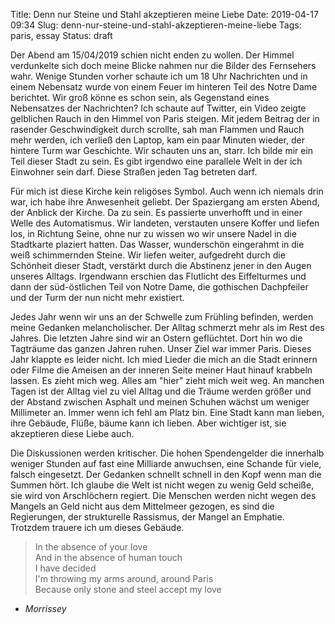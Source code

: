 Title: Denn nur Steine und Stahl akzeptieren meine Liebe
Date: 2019-04-17 09:34
Slug: denn-nur-steine-und-stahl-akzeptieren-meine-liebe
Tags: paris, essay
Status: draft

Der Abend am 15/04/2019 schien nicht enden zu wollen. Der Himmel verdunkelte sich doch meine Blicke nahmen nur die Bilder des Fernsehers wahr. Wenige Stunden vorher  schaute ich um  18 Uhr Nachrichten und in einem Nebensatz wurde von einem Feuer im hinteren Teil des Notre Dame berichtet. Wir groß könne es schon sein, als Gegenstand eines Nebensatzes der Nachrichten? Ich schaute auf Twitter, ein Video zeigte gelblichen Rauch in den Himmel von Paris steigen. Mit jedem Beitrag der in rasender Geschwindigkeit durch scrollte, sah man Flammen und Rauch mehr werden, ich verließ den Laptop, kam ein paar Minuten wieder, der hintere Turm war Geschichte. Wir schauten uns an, starr. Ich bilde mir ein Teil dieser Stadt zu sein. Es gibt irgendwo eine parallele Welt in der ich Einwohner sein darf. Diese Straßen jeden Tag betreten darf.

Für mich ist diese Kirche kein religöses Symbol. Auch wenn ich niemals drin war, ich habe ihre Anwesenheit geliebt. Der Spaziergang am ersten Abend, der Anblick der Kirche. Da zu sein. Es passierte unverhofft und in einer Welle des Automatismus. Wir landeten, verstauten unsere Koffer und liefen los, in Richtung Seine, ohne nur zu wissen wo wir unsere Nadel in die Stadtkarte plaziert hatten. Das Wasser, wunderschön eingerahmt in die weiß schimmernden Steine. Wir liefen weiter, aufgedreht durch die Schönheit dieser Stadt, verstärkt durch die Abstinenz jener in den Augen unseres Alltags. Irgendwann erschien das Flutlicht des Eiffelturmes und dann der süd-östlichen Teil von Notre Dame, die gothischen Dachpfeiler und der Turm der nun nicht mehr existiert.

Jedes Jahr wenn wir uns an der Schwelle zum Frühling befinden, werden meine Gedanken melancholischer. Der Alltag schmerzt mehr als im Rest des Jahres. Die letzten Jahre sind wir an Ostern geflüchtet. Dort hin wo die Tagträume das ganzen Jahren ruhen. Unser Ziel war immer Paris. Dieses Jahr klappte es leider nicht. Ich mied Lieder die mich an die Stadt erinnern oder Filme die Ameisen an der inneren Seite meiner Haut hinauf krabbeln lassen. Es zieht mich weg. Alles am "hier" zieht mich weit weg. An manchen Tagen ist der Alltag viel zu viel Alltag und die Träume werden größer und der Abstand zwischen Asphalt und meinen Schuhen wächst um weniger Millimeter an. Immer wenn ich fehl am Platz bin. Eine Stadt kann man lieben, ihre Gebäude, Flüße, bäume kann ich lieben. Aber wichtiger ist, sie akzeptieren diese Liebe auch.

Die Diskussionen werden kritischer. Die hohen Spendengelder die innerhalb weniger Stunden auf fast eine Milliarde anwuchsen, eine Schande für viele, falsch eingesetzt. Der Gedanken schnellt schnell in den Kopf wenn man die Summen hört. Ich glaube die Welt ist nicht wegen zu wenig Geld scheiße, sie wird von Arschlöchern regiert. Die Menschen werden nicht wegen des Mangels an Geld nicht aus dem Mittelmeer gezogen, es sind die Regierungen, der strukturelle Rassismus, der Mangel an Emphatie. Trotzdem trauere ich um dieses Gebäude.

> In the absence of your love  
And in the absence of human touch  
I have decided  
I'm throwing my arms around, around Paris  
Because only stone and steel accept my love  
- *Morrissey*
